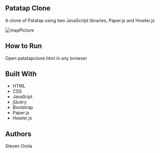 ## Patatap Clone

A clone of Patatap using two JavaScript libraries, Paper.js and Howler.js

![mapPicture]()

## How to Run

Open patatapclone.html in any browser

## Built With

* HTML
* CSS
* JavaSript
* jQuery
* Bootstrap
* Paper.js
* Howler.js

## Authors

Steven Orola
